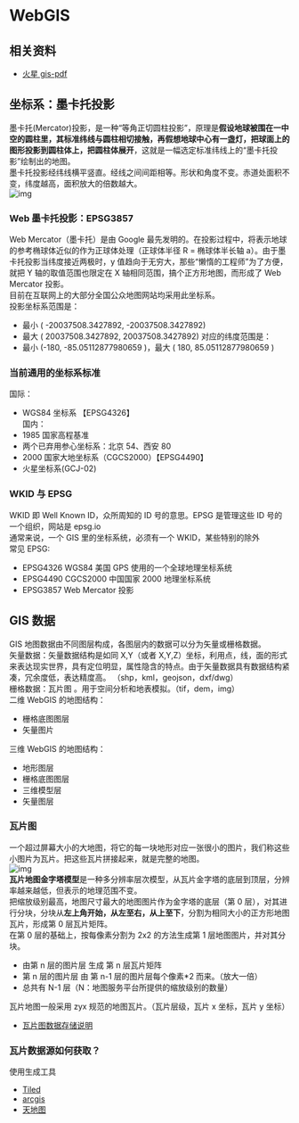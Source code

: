 # WebGIS

## 相关资料

- [火星 gis-pdf](http://marsgis.cn/doc/study-gis.pdf)

## 坐标系：墨卡托投影

墨卡托(Mercator)投影，是一种“等角正切圆柱投影”，原理是**假设地球被围在一中空的圆柱里，其标准纬线与圆柱相切接触，再假想地球中心有一盏灯，把球面上的图形投影到圆柱体上，把圆柱体展开**，这就是一幅选定标准纬线上的“墨卡托投影”绘制出的地图。  
墨卡托投影经纬线横平竖直。经线之间间距相等。形状和角度不变。赤道处面积不变，纬度越高，面积放大的倍数越大。  
![img](https://assets.yomuki.com/md/Xnip2022-09-22_16-10-56.jpg)

### Web 墨卡托投影：EPSG3857

Web Mercator（墨卡托）是由 Google 最先发明的。在投影过程中，将表示地球的参考椭球体近似的作为正球体处理（正球体半径 R = 椭球体半长轴 a）。由于墨卡托投影当纬度接近两极时，y 值趋向于无穷大，那些“懒惰的工程师”为了方便，就把 Y 轴的取值范围也限定在 X 轴相同范围，搞个正方形地图，而形成了 Web Mercator 投影。  
目前在互联网上的大部分全国公众地图网站均采用此坐标系。  
投影坐标系范围是：

- 最小 ( -20037508.3427892, -20037508.3427892)
- 最大 ( 20037508.3427892, 20037508.3427892)
  对应的纬度范围是：
- 最小 (-180, -85.05112877980659 )，最大 ( 180, 85.05112877980659 )

### 当前通用的坐标系标准

国际：

- WGS84 坐标系 【EPSG4326】  
  国内：
- 1985 国家高程基准
- 两个已弃用参心坐标系：北京 54、西安 80
- 2000 国家大地坐标系（CGCS2000）【EPSG4490】
- 火星坐标系(GCJ-02)

### WKID 与 EPSG

WKID 即 Well Known ID，众所周知的 ID 号的意思。EPSG 是管理这些 ID 号的一个组织，网站是 epsg.io  
通常来说，一个 GIS 里的坐标系统，必须有一个 WKID，某些特别的除外  
常见 EPSG:

- EPSG4326 WGS84 美国 GPS 使用的一个全球地理坐标系统
- EPSG4490 CGCS2000 中国国家 2000 地理坐标系统
- EPSG3857 Web Mercator 投影

## GIS 数据

GIS 地图数据由不同图层构成，各图层内的数据可以分为矢量或栅格数据。  
矢量数据：矢量数据结构是如同 X,Y（或者 X,Y,Z）坐标，利用点，线，面的形式来表达现实世界，具有定位明显，属性隐含的特点。由于矢量数据具有数据结构紧凑，冗余度低，表达精度高。 （shp，kml，geojson，dxf/dwg）  
栅格数据：瓦片图 。用于空间分析和地表模拟。（tif，dem，img）  
二维 WebGIS 的地图结构：

- 栅格底图图层
- 矢量图片

三维 WebGIS 的地图结构：

- 地形图层
- 栅格底图图层
- 三维模型层
- 矢量图层

### 瓦片图

一个超过屏幕大小的大地图，将它的每一块地形对应一张很小的图片，我们称这些小图片为瓦片。把这些瓦片拼接起来，就是完整的地图。  
![img](https://p3-juejin.byteimg.com/tos-cn-i-k3u1fbpfcp/e3116203bff944e1bd569a3e2af5cd94~tplv-k3u1fbpfcp-zoom-in-crop-mark:3024:0:0:0.awebp)  
**瓦片地图金字塔模型**是一种多分辨率层次模型，从瓦片金字塔的底层到顶层，分辨率越来越低，但表示的地理范围不变。  
把缩放级别最高，地图尺寸最大的地图图片作为金字塔的底层（第 0 层），对其进行分块，分块从**左上角开始，从左至右，从上至下**，分割为相同大小的正方形地图瓦片，形成第 0 层瓦片矩阵。  
在第 0 层的基础上，按每像素分割为 2x2 的方法生成第 1 层地图图片，并对其分块。

- 由第 n 层的图片层 生成 第 n 层瓦片矩阵
- 第 n 层的图片层 由 第 n-1 层的图片层每个像素\*2 而来。（放大一倍）
- 总共有 N-1 层（N：地图服务平台所提供的缩放级别的数量）

瓦片地图一般采用 zyx 规范的地图瓦片。（瓦片层级，瓦片 x 坐标，瓦片 y 坐标）

- [瓦片图数据存储说明](http://support.supermap.com.cn/DataWarehouse/WebDocHelp/iServer/Subject_introduce/Cache/MapCache/TileFormat/ZXY_format.htm)

### 瓦片数据源如何获取？

使用生成工具

- [Tiled](https://www.mapeditor.org/)
- [arcgis](https://developers.arcgis.com/)
- [天地图](http://lbs.tianditu.gov.cn/server/MapService.html)
